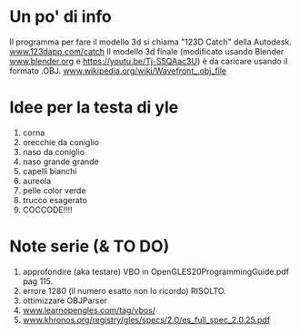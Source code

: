 # Un po' di info #
Il programma per fare il modello 3d si chiama "123D Catch" della Autodesk.
www.123dapp.com/catch
Il modello 3d finale (modificato usando Blender www.blender.org e https://youtu.be/Tj-S5QAac3U) è da caricare usando il formato .OBJ.
www.wikipedia.org/wiki/Wavefront_.obj_file

# Idee per la testa di yle #
1.  corna
2. orecchie da coniglio
3. naso da coniglio
4. naso grande grande
5. capelli bianchi
6. aureola
7. pelle color verde
8. trucco esagerato
9. COCCODE!!!!

# Note serie (& TO DO) #
1. approfondire (aka testare) VBO in OpenGLES20ProgrammingGuide.pdf pag 115.
2. errore 1280 (il numero esatto non lo ricordo) RISOLTO.
3. ottimizzare OBJParser
4. www.learnopengles.com/tag/vbos/
5. www.khronos.org/registry/gles/specs/2.0/es_full_spec_2.0.25.pdf